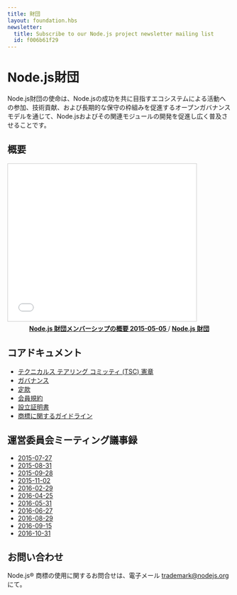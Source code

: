 ```yaml
---
title: 財団
layout: foundation.hbs
newsletter:
  title: Subscribe to our Node.js project newsletter mailing list
  id: f006b61f29
---
```


<!--
# Node.js Foundation

The Node.js Foundation's mission is to enable widespread adoption and help accelerate development of Node.js and other related modules through an open governance model that encourages participation, technical contribution, and a framework for long term stewardship by an ecosystem invested in Node.js' success.
-->

# Node.js財団

Node.js財団の使命は、Node.jsの成功を共に目指すエコシステムによる活動への参加、技術貢献、および長期的な保守の枠組みを促進するオープンガバナンスモデルを通じて、Node.jsおよびその関連モジュールの開発を促進し広く普及させることです。


## 概要

<iframe class="center" src="//www.slideshare.net/slideshow/embed_code/key/gmABh2vHJx5OcI"
        width="425" height="355"
        frameborder="0" marginwidth="0" marginheight="0"
        scrolling="no"
        style="border:1px solid #CCC; border-width:1px; margin-bottom:5px; max-width: 100%;" allowfullscreen>
</iframe>

<div style="text-align:center; margin-bottom:5px">
    <strong>
        <a href="//www.slideshare.net/NodejsFoundation/node-foundation-membership-overview-20150505"
            title="Node.js Foundation Membership Overview 20150505"
            target="_blank">
            Node.js 財団メンバーシップの概要 2015-05-05
        </a>
        </strong> / <strong>
        <a href="//www.slideshare.net/NodejsFoundation" target="_blank">
            Node.js 財団 
        </a>
    </strong>
</div>

## コアドキュメント

- [テクニカルス テアリング コミッティ (TSC) 憲章](https://github.com/nodejs/TSC/blob/master/TSC-Charter.md)
- [ガバナンス](https://github.com/nodejs/TSC)
- [定款](https://github.com/nodejs/board/blob/master/by-laws.md)
- [会員規約](http://f.cl.ly/items/0N1m3x0I3S2L203M1h1r/nodejs-foundation-membership-agreement-2015-march-04.pdf)
- [設立証明書](http://f.cl.ly/items/2b1b1o0v1e1u2i1L2w1a/nodejs-foundation-certificate-of-incorporation-2014-august-01.pdf)
- [商標に関するガイドライン](https://nodejs.org/static/documents/trademark-policy.pdf)

## 運営委員会ミーティング議事録
- [2015-07-27](/static/documents/minutes/nodejs-foundation-board-meeting-2015-07-27.pdf)
- [2015-08-31](/static/documents/minutes/nodejs-foundation-board-meeting-2015-08-31.pdf)
- [2015-09-28](/static/documents/minutes/nodejs-foundation-board-meeting-2015-09-28.pdf)
- [2015-11-02](/static/documents/minutes/nodejs-foundation-board-meeting-2015-11-02.pdf)
- [2016-02-29](/static/documents/minutes/nodejs-foundation-board-meeting-2016-02-29.pdf)
- [2016-04-25](/static/documents/minutes/nodejs-foundation-board-meeting-2016-04-25.pdf)
- [2016-05-31](/static/documents/minutes/nodejs-foundation-board-meeting-2016-05-31.pdf)
- [2016-06-27](/static/documents/minutes/nodejs-foundation-board-meeting-2016-06-27.pdf)
- [2016-08-29](/static/documents/minutes/nodejs-foundation-board-meeting-2016-08-29.pdf)
- [2016-09-15](/static/documents/minutes/nodejs-foundation-board-meeting-2016-09-15.pdf)
- [2016-10-31](/static/documents/minutes/nodejs-foundation-board-meeting-2016-10-31.pdf)

## お問い合わせ

Node.js&reg; 商標の使用に関するお問合せは、電子メール [trademark@nodejs.org](mailto:trademark@nodejs.org?subject=Trademark) にて。


